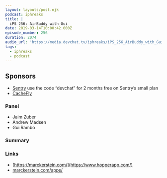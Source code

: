 ```yaml
---
layout: layouts/post.njk
podcast: iphreaks
title: |
  iPS 256: AirBuddy with Gui
date: 2019-03-14T10:00:42.000Z
episode_number: 256
duration: 2074
audio_url: 'https://media.devchat.tv/iphreaks/iPS_256_AirBuddy_with_Gui.mp3'
tags:
  - iphreaks
  - podcast
---
```

## **Sponsors**

* [Sentry](https://sentry.io/) use the code “devchat” for 2 months free on Sentry’s small plan
* [CacheFly](https://www.cachefly.com/)

### **Panel**

* Jaim Zuber
* Andrew Madsen
* Gui Rambo

### **Summary**



### **Links**

* [https://marckerstein.com/](https://www.hopperapp.com/)
* [marckerstein.com/apps/](https://marckerstein.com/?apps)

###
